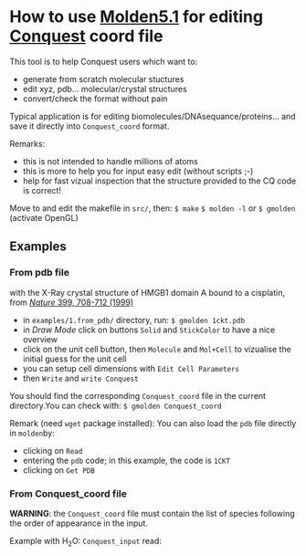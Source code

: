 # How to use [Molden5.1](http://cheminf.cmbi.ru.nl/molden/) for editing [Conquest](http://www.order-n.org) coord file
This tool is to help Conquest users which want to:
- generate from scratch molecular stuctures
- edit xyz, pdb... molecular/crystal structures 
- convert/check the format without pain 

Typical application is for editing biomolecules/DNAsequance/proteins... and save it directly into `Conquest_coord` format.

Remarks:
- this is not intended to handle millions of atoms
- this is more to help you for input easy edit (without scripts ;-)
- help for fast vizual inspection that the structure provided to the CQ code is correct!

Move to and edit the makefile in `src/`, then:
`$ make`
`$ molden -l` or `$ gmolden` (activate OpenGL)

## Examples

### From pdb file
with the X-Ray crystal structure of HMGB1 domain A bound to a cisplatin, from [*Nature* 399, 708-712 (1999)](https://www.rcsb.org/structure/1CKT)

- in `examples/1.from_pdb/` directory, run:
`$ gmolden 1ckt.pdb` 
- in *Draw Mode* click on buttons `Solid` and `StickColor` to have a
  nice overview
- click on the unit cell button, then `Molecule` and `Mol+Cell` to
vizualise the initial guess for the unit cell
- you can setup cell dimensions with `Edit Cell Parameters`
- then `Write` and `write Conquest`

You should find the corresponding `Conquest_coord` file in the current
directory.You can check with:
`$ gmolden Conquest_coord` 

Remark (need `wget` package installed):
You can also load the `pdb` file directly in `molden`by:
- clicking on `Read`
- entering the `pdb` code; in this example, the code is `1CKT`
- clicking on `Get PDB`

### From Conquest_coord file
**WARNING**: the `Conquest_coord` file must contain the list of species
following the order of appearance in the input.

Example with H<sub>2</sub>O:
`Conquest_input` read:



